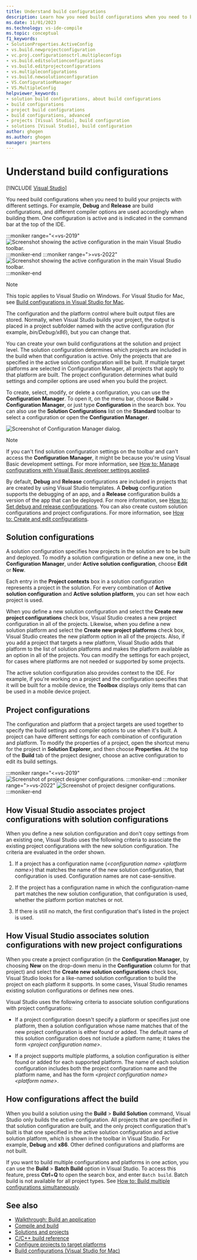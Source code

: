 ```yaml
---
title: Understand build configurations
description: Learn how you need build configurations when you need to build your projects with different settings in Visual Studio.
ms.date: 11/01/2023
ms.technology: vs-ide-compile
ms.topic: conceptual
f1_keywords:
- SolutionProperties.ActiveConfig
- vs.build.newprojectconfiguration
- vc.proj.configurationsctrl.multipleconfigs
- vs.build.editsolutionconfigurations
- vs.build.editprojectconfigurations
- vs.multipleconfigurations
- vs.build.newsolutionconfiguration
- VS.ConfigurationManager
- VS.MultipleConfig
helpviewer_keywords:
- solution build configurations, about build configurations
- build configurations
- project build configurations
- build configurations, advanced
- projects [Visual Studio], build configuration
- solutions [Visual Studio], build configuration
author: ghogen
ms.author: ghogen
manager: jmartens
---
```

# Understand build configurations

 [!INCLUDE [Visual Studio](~/includes/applies-to-version/vs-windows-only.md)]

You need build configurations when you need to build your projects with different settings. For example, **Debug** and **Release** are build configurations, and different compiler options are used accordingly when building them.  One configuration is active and is indicated in the command bar at the top of the IDE.

:::moniker range="<=vs-2019"
![Screenshot showing the active configuration in the main Visual Studio toolbar.](media/understanding-build-configurations/active-config.png)
:::moniker-end
:::moniker range=">=vs-2022"
![Screenshot showing the active configuration in the main Visual Studio toolbar.](media/vs-2022/build-configurations-active-config.png)
:::moniker-end

> [!NOTE]
> This topic applies to Visual Studio on Windows. For Visual Studio for Mac, see [Build configurations in Visual Studio for Mac](/visualstudio/mac/configurations).

The configuration and the platform control where built output files are stored. Normally, when Visual Studio builds your project, the output is placed in a project subfolder named with the active configuration (for example, *bin/Debug/x86*), but you can change that.

You can create your own build configurations at the solution and project level. The solution configuration determines which projects are included in the build when that configuration is active. Only the projects that are specified in the active solution configuration will be built. If multiple target platforms are selected in Configuration Manager, all projects that apply to that platform are built. The project configuration determines what build settings and compiler options are used when you build the project.

To create, select, modify, or delete a configuration, you can use the **Configuration Manager**. To open it, on the menu bar, choose **Build** > **Configuration Manager**, or just type **Configuration** in the search box. You can also use the **Solution Configurations** list on the **Standard** toolbar to select a configuration or open the **Configuration Manager**.

![Screenshot of Configuration Manager dialog.](media/understanding-build-configurations/config-manager.png)

> [!NOTE]
> If you can't find solution configuration settings on the toolbar and can't access the **Configuration Manager**, it might be because you're using Visual Basic development settings. For more information, see [How to: Manage configurations with Visual Basic developer settings applied](../ide/how-to-manage-build-configurations-with-visual-basic-developer-settings-applied.md).

By default, **Debug** and **Release** configurations are included in projects that are created by using Visual Studio templates. A **Debug** configuration supports the debugging of an app, and a **Release** configuration builds a version of the app that can be deployed. For more information, see [How to: Set debug and release configurations](../debugger/how-to-set-debug-and-release-configurations.md). You can also create custom solution configurations and project configurations. For more information, see [How to: Create and edit configurations](../ide/how-to-create-and-edit-configurations.md).

## Solution configurations

A solution configuration specifies how projects in the solution are to be built and deployed. To modify a solution configuration or define a new one, in the **Configuration Manager**, under **Active solution configuration**, choose **Edit** or **New**.

Each entry in the **Project contexts** box in a solution configuration represents a project in the solution. For every combination of **Active solution configuration** and **Active solution platform**, you can set how each project is used.

When you define a new solution configuration and select the **Create new project configurations** check box, Visual Studio creates a new project configuration in all of the projects. Likewise, when you define a new solution platform and select the **Create new project platforms** check box, Visual Studio creates the new platform option in all of the projects. Also, if you add a project that targets a new platform, Visual Studio adds that platform to the list of solution platforms and makes the platform available as an option in all of the projects. You can modify the settings for each project, for cases where platforms are not needed or supported by some projects.

The active solution configuration also provides context to the IDE. For example, if you're working on a project and the configuration specifies that it will be built for a mobile device, the **Toolbox** displays only items that can be used in a mobile device project.

## Project configurations

The configuration and platform that a project targets are used together to specify the build settings and compiler options to use when it's built. A project can have different settings for each combination of configuration and platform. To modify the properties of a project, open the shortcut menu for the project in **Solution Explorer**, and then choose **Properties**.  At the top of the **Build** tab of the project designer, choose an active configuration to edit its build settings.

:::moniker range="<=vs-2019"
![Screenshot of project designer configurations.](media/understanding-build-configurations/project-designer-configuration.png)
:::moniker-end
:::moniker range=">=vs-2022"
![Screenshot of project designer configurations.](media/vs-2022/build-configuration-project-designer-configuration.png)
:::moniker-end

## How Visual Studio associates project configurations with solution configurations

When you define a new solution configuration and don't copy settings from an existing one, Visual Studio uses the following criteria to associate the existing project configurations with the new solution configuration. The criteria are evaluated in the order shown.

1. If a project has a configuration name (*\<configuration name> \<platform name>*) that matches the name of the new solution configuration, that configuration is used. Configuration names are not case-sensitive.

1. If the project has a configuration name in which the configuration-name part matches the new solution configuration, that configuration is used, whether the platform portion matches or not.

1. If there is still no match, the first configuration that's listed in the project is used.

## How Visual Studio associates solution configurations with new project configurations

When you create a project configuration (in the **Configuration Manager**, by choosing **New** on the drop-down menu in the **Configuration** column for that project) and select the **Create new solution configurations** check box, Visual Studio looks for a like-named solution configuration to build the project on each platform it supports. In some cases, Visual Studio renames existing solution configurations or defines new ones.

Visual Studio uses the following criteria to associate solution configurations with project configurations:

- If a project configuration doesn't specify a platform or specifies just one platform, then a solution configuration whose name matches that of the new project configuration is either found or added. The default name of this solution configuration does not include a platform name; it takes the form *\<project configuration name>*.

- If a project supports multiple platforms, a solution configuration is either found or added for each supported platform. The name of each solution configuration includes both the project configuration name and the platform name, and has the form *\<project configuration name> \<platform name>*.

## How configurations affect the build

When you build a solution using the **Build** > **Build Solution** command, Visual Studio only builds the active configuration. All projects that are specified in that solution configuration are built, and the only project configuration that's built is that one specified in the active solution configuration and active solution platform, which is shown in the toolbar in Visual Studio. For example, **Debug** and **x86**. Other defined configurations and platforms are not built.

If you want to build multiple configurations and platforms in one action, you can use the **Build** > **Batch Build** option in Visual Studio. To access this feature, press **Ctrl**+**Q** to open the search box, and enter `Batch build`. Batch build is not available for all project types. See [How to: Build multiple configurations simultaneously](how-to-build-multiple-configurations-simultaneously.md).


## See also

- [Walkthrough: Build an application](../ide/walkthrough-building-an-application.md)
- [Compile and build](../ide/compiling-and-building-in-visual-studio.md)
- [Solutions and projects](../ide/solutions-and-projects-in-visual-studio.md)
- [C/C++ build reference](/cpp/build/reference/c-cpp-building-reference)
- [Configure projects to target platforms](how-to-configure-projects-to-target-platforms.md)
- [Build configurations (Visual Studio for Mac)](/visualstudio/mac/configurations)
